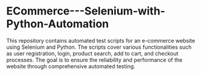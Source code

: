 # ECommerce---Selenium-with-Python-Automation
This repository contains automated test scripts for an e-commerce website using Selenium and Python. The scripts cover various functionalities such as user registration, login, product search, add to cart, and checkout processes. The goal is to ensure the reliability and performance of the website through comprehensive automated testing.
